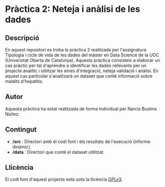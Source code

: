 # Pràctica 2: Neteja i anàlisi de les dades

## Descripció
En aquest repositori es troba la pràctica 2 realitzada per l'assignatura Tipologia i cicle de vida de les dades del màster en Data Science de la UOC (Universitat Oberta de Catalunya).
Aquesta pràctica consisteix a elaborar un cas pràctic per tal d'aprendre a identificar les dades rellevants per un projecte analític i utilitzar les eines d'integració, neteja validació i anàlisi.
En aquest cas particular s'analitzarà un dataset que conté informació sobre malalts d'hepatitis.

## Autor
Aquesta pràctica ha estat realitzada de forma individual per Narcís Bustins Núñez.

## Contingut
* **/src** : Directori amb el codi font i els resultats de l'execució (informe dinàmic).
* **/data** : Directori que conté el dataset utilitzat.

## Llicència
El codi font d'aquest projecte està sota la llicència [GPLv3](https://www.gnu.org/licenses/gpl-3.0.ca.html).

